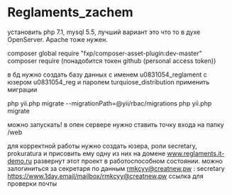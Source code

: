 # Reglaments_zachem

установить php 7.1, mysql 5.5, лучший вариант это что то в духе OpenServer. Apache тоже нужен.

composer global require "fxp/composer-asset-plugin:dev-master"
composer require (понадобится токен github (personal access token))

в бд нужно создать базу данных с именем u0831054_reglament
с юзером u0831054_reg и паролем turquiose_distribution
применить миграции

php yii.php migrate --migrationPath=@yii/rbac/migrations
php yii.php migrate

можно запускать! в опен сервере нужно ставить точку входа на папку /web 



для корректной работы нужно создать юзера, роли secretary, prokuratura и присовить ему одну из них
на домене www.reglaments.it-demo.ru развернут этот проект в работоспособном состоянии.
можно залогиниться за секретаря по данным rmkcyy@creatnew.pw : secretary
https://www.1day.email/mailbox/rmkcyy@creatnew.pw ссылка для проверки почты 

